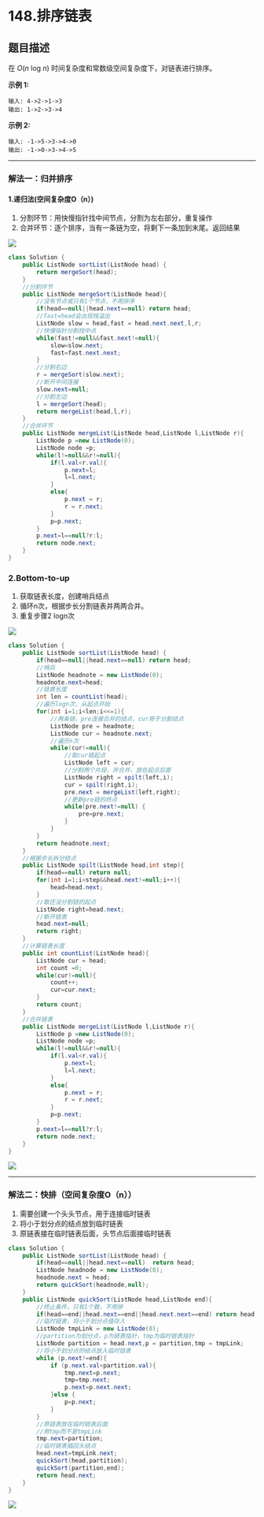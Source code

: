 # 148.排序链表

## 题目描述


在 *O*(*n* log *n*) 时间复杂度和常数级空间复杂度下，对链表进行排序。

**示例 1:**

```
输入: 4->2->1->3
输出: 1->2->3->4
```

**示例 2:**

```
输入: -1->5->3->4->0
输出: -1->0->3->4->5
```

***

### 解法一：归并排序

#### 1.递归法(空间复杂度O（n）)

1. 分割环节：用快慢指针找中间节点，分割为左右部分，重复操作
2. 合并环节：逐个排序，当有一条链为空，将剩下一条加到末尾。返回结果

![](https://gitee.com/junchao-ustc/picture/raw/master/img/20200603113241.png)

```java
class Solution {
    public ListNode sortList(ListNode head) {
        return mergeSort(head);
    }
    //分割环节
    public ListNode mergeSort(ListNode head){
        //没有节点或只有1个节点，不用排序
        if(head==null||head.next==null) return head;
        //fast=head会出现栈溢出
        ListNode slow = head,fast = head.next.next,l,r;
        //快慢指针分割找中点
        while(fast!=null&&fast.next!=null){
            slow=slow.next;
            fast=fast.next.next;
        }
        //分割右边
        r = mergeSort(slow.next);
        //断开中间连接
        slow.next=null;
        //分割左边
        l = mergeSort(head);
        return mergeList(head,l,r);
    }
    //合并环节
    public ListNode mergeList(ListNode head,ListNode l,ListNode r){
        ListNode p =new ListNode(0);
        ListNode node =p;
        while(l!=null&&r!=null){
            if(l.val<r.val){
                p.next=l;
                l=l.next;
            }
            else{
                p.next = r;
                r = r.next;
            }
            p=p.next;
        }
        p.next=l==null?r:l;
        return node.next;
    }
}
```

### 2.Bottom-to-up

1. 获取链表长度，创建哨兵结点
2. 循环n次，根据步长分割链表并两两合并。
3. 重复步骤2  logn次

![](https://gitee.com/junchao-ustc/picture/raw/master/img/20200603154951.png)

```java
class Solution {
    public ListNode sortList(ListNode head) {
        if(head==null||head.next==null) return head;
        //哨兵
        ListNode headnote = new ListNode(0);
        headnote.next=head;
        //链表长度
        int len = countList(head);
        //遍历logn次，从起点开始
        for(int i=1;i<len;i<<=1){
            //两条链，pre连接合并的结点，cur用于分割结点
            ListNode pre = headnote;
            ListNode cur = headnote.next;
            //遍历n次
            while(cur!=null){
                //取cur链起点
                ListNode left = cur;
                //分割两个片段，并合并，放在起点后面
                ListNode right = spilt(left,i);
                cur = spilt(right,i);
                pre.next = mergeList(left,right);
                //更新pre链的终点
                while(pre.next!=null) {
                    pre=pre.next;
                }
            }
        }
        return headnote.next;
    }
    //根据步长拆分结点
    public ListNode spilt(ListNode head,int step){
        if(head==null) return null;
        for(int i=1;i<step&&head.next!=null;i++){
            head=head.next;
        }
        //取还没分割链的起点
        ListNode right=head.next;
        //断开链表
        head.next=null;
        return right;
    }
    //计算链表长度
    public int countList(ListNode head){
        ListNode cur = head;
        int count =0;
        while(cur!=null){
            count++;
            cur=cur.next;
        }
        return count;
    }
    //合并链表
    public ListNode mergeList(ListNode l,ListNode r){
        ListNode p =new ListNode(0);
        ListNode node =p;
        while(l!=null&&r!=null){
            if(l.val<r.val){
                p.next=l;
                l=l.next;
            }
            else{
                p.next = r;
                r = r.next;
            }
            p=p.next;
        }
        p.next=l==null?r:l;
        return node.next;
    }
}
```

![](https://gitee.com/junchao-ustc/picture/raw/master/img/20200603162634.png)

***

### 解法二：快排（空间复杂度O（n））

1. 需要创建一个头头节点，用于连接临时链表
2. 将小于划分点的结点放到临时链表
3. 原链表接在临时链表后面，头节点后面接临时链表

```java
class Solution {
    public ListNode sortList(ListNode head) {
        if(head==null||head.next==null)  return head;
        ListNode headnode = new ListNode(0);
        headnode.next = head;
        return quickSort(headnode,null);
    }
    public ListNode quickSort(ListNode head,ListNode end){
        //终止条件，只有1个数，不用排
        if(head==end||head.next==end||head.next.next==end) return head;
        //临时链表，将小于划分点值存入
        ListNode tmpLink = new ListNode(0);
        //partition为划分点，p为链表指针，tmp为临时链表指针
        ListNode partition = head.next,p = partition,tmp = tmpLink;
        //将小于划分点的结点放入临时链表
        while (p.next!=end){
            if (p.next.val<partition.val){
                tmp.next=p.next;
                tmp=tmp.next;
                p.next=p.next.next;
            }else {
                p=p.next;
            }
        }
        //原链表放在临时链表后面
        //用tmp而不是tmpLink
        tmp.next=partition;
        //临时链表插回头结点
        head.next=tmpLink.next;
        quickSort(head,partition);
        quickSort(partition,end);
        return head.next;
    }
}
```

![](https://gitee.com/junchao-ustc/picture/raw/master/img/20200603152614.png)